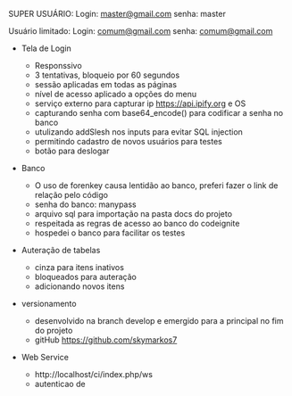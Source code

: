 
  SUPER USUÁRIO:
  Login: master@gmail.com
  senha: master
 
  Usuário limitado:
  Login: comum@gmail.com
  senha: comum@gmail.com
 

 

- Tela de Login  
	- Responssivo  
	- 3 tentativas, bloqueio por 60 segundos
	- sessão aplicadas em todas as páginas
	- nível de acesso aplicado a opções do menu
	- serviço externo para capturar ip https://api.ipify.org e OS
	- capturando senha com base64_encode() para codificar a senha no banco
	- utulizando addSlesh nos inputs para evitar SQL injection
	- permitindo cadastro de novos usuários para testes
	- botão para deslogar
	

- Banco
	- O uso de forenkey causa lentidão ao banco, preferi fazer o link de relação pelo código
	- senha do banco: manypass
	- arquivo sql para importação na pasta docs do projeto
	- respeitada as regras de acesso ao banco do codeignite
	- hospedei o banco para facilitar os testes


- Auteração de tabelas
	- cinza para itens inativos
	- bloqueados para auteração
	- adicionando novos itens

- versionamento 
	- desenvolvido na branch develop e emergido para a principal no fim do projeto
	- gitHub  https://github.com/skymarkos7
	


- Web Service
	- http://localhost/ci/index.php/ws
	- autenticao de

